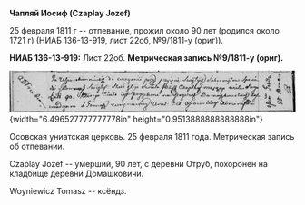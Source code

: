 **Чапляй Иосиф (Czaplay Jozef)**

25 февраля 1811 г -- отпевание, прожил около 90 лет (родился около 1721
г) (НИАБ 136-13-919, лист 22об, №9/1811-у (ориг)).

**НИАБ 136-13-919:** Лист 22об. **Метрическая запись №9/1811-у (ориг).**

![](./media/017b9f6af32b98d0ad2d41332d833c53bedd105a.png){width="6.496527777777778in"
height="0.9513888888888888in"}

Осовская униатская церковь. 25 февраля 1811 года. Метрическая запись об
отпевании.

Czaplay Jozef -- умерший, 90 лет, с деревни Отруб, похоронен на кладбище
деревни Домашковичи.

Woyniewicz Tomasz -- ксёндз.
